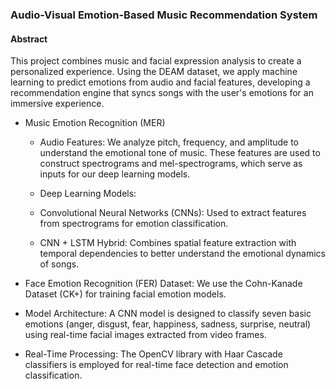 ### Audio-Visual Emotion-Based Music Recommendation System
#### Abstract
This project combines music and facial expression analysis to create a personalized experience. Using the DEAM dataset, we apply machine learning to predict emotions from audio and facial features, developing a recommendation engine that syncs songs with the user's emotions for an immersive experience.

* Music Emotion Recognition (MER)
  * Audio Features: We analyze pitch, frequency, and amplitude to understand the emotional tone of music. These features are used to 
    construct spectrograms and mel-spectrograms, which serve as inputs for our deep learning models.

  * Deep Learning Models:

  * Convolutional Neural Networks (CNNs): Used to extract features from spectrograms for emotion classification.
  * CNN + LSTM Hybrid: Combines spatial feature extraction with temporal dependencies to better understand the emotional dynamics of songs.
    
* Face Emotion Recognition (FER)
  Dataset: We use the Cohn-Kanade Dataset (CK+) for training facial emotion models.
  
 * Model Architecture: A CNN model is designed to classify seven basic emotions (anger, disgust, fear, happiness, sadness, surprise,   neutral) using real-time facial images extracted from video frames.
  
 * Real-Time Processing: The OpenCV library with Haar Cascade classifiers is employed for real-time face detection and emotion classification.



